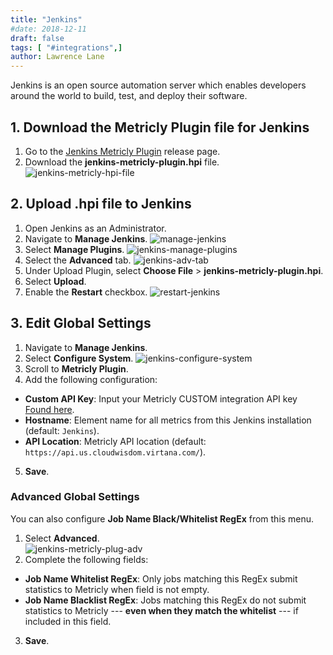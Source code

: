 ```yaml
---
title: "Jenkins"
#date: 2018-12-11
draft: false
tags: [ "#integrations",]
author: Lawrence Lane
---
```

Jenkins is  an open source automation server which enables developers around the world to build, test, and deploy their software.

## 1. Download the Metricly Plugin file for Jenkins

1. Go to the [Jenkins Metricly Plugin](https://github.com/metricly/jenkins-metricly-plugin/releases/latest) release page.
2. Download the **jenkins-metricly-plugin.hpi** file.
![jenkins-metricly-hpi-file](/images/_index/jenkins-metricly-hpi-file.png)


## 2. Upload .hpi file to Jenkins

1. Open Jenkins as an Administrator.
2. Navigate to **Manage Jenkins**.
![manage-jenkins](/images/_index/manage-jenkins.png)
3. Select **Manage Plugins**.
![jenkins-manage-plugins](/images/_index/jenkins-manage-plugins.png)
4. Select the **Advanced** tab.
![jenkins-adv-tab](/images/_index/jenkins-adv-tab.png)
5. Under Upload Plugin, select **Choose File** > **jenkins-metricly-plugin.hpi**.
6. Select **Upload**.
7. Enable the **Restart** checkbox.
![restart-jenkins](/images/_index/restart-jenkins.png)


## 3. Edit Global Settings

1. Navigate to **Manage Jenkins**.
2. Select **Configure System**.
![jenkins-configure-system](/images/_index/jenkins-configure-system.png)
3. Scroll to **Metricly Plugin**.
4. Add the following configuration:
 - **Custom API Key**:  Input your Metricly CUSTOM integration API key [Found here](https://us.cloudwisdom.virtana.com/#/profile/integrations).
 - **Hostname**: Element name for all metrics from this Jenkins installation (default: `Jenkins`).
 - **API Location**: Metricly API location (default: `https://api.us.cloudwisdom.virtana.com/`).
5. **Save**.

### Advanced Global Settings

You can also configure **Job Name Black/Whitelist RegEx** from this menu.

1. Select **Advanced**.  
![jenkins-metricly-plug-adv](/images/_index/jenkins-metricly-plug-adv.png)
2. Complete the following fields:
 - **Job Name Whitelist RegEx**: Only jobs matching this RegEx submit statistics to Metricly when field is not empty.
 - **Job Name Blacklist RegEx**: Jobs matching this RegEx do not submit statistics to Metricly --- **even when they match the whitelist** --- if included in this field.
3. **Save**.
